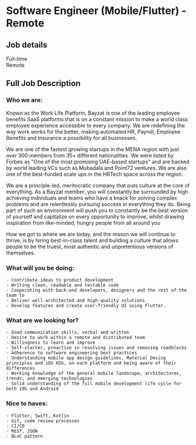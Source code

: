 # Software Engineer (Mobile/Flutter) - Remote

## Job details

Full-time  
Remote

## Full Job Description

### Who we are:

Known as the Work Life Platform, Bayzat is one of the leading employee benefits SaaS platforms that is on a constant mission to make a world class employee experience accessible to every company. We are redefining the way work works for the better, making automated HR, Payroll, Employee Benefits and Insurance a possibility for all businesses.

We are one of the fastest growing startups in the MENA region with just over 300 members from 35+ different nationalities. We were listed by Forbes as "One of the most promising UAE-based startups" and are backed by world leading VCs such as Mubadala and Point72 ventures. We are also one of the best-funded scale ups in the HRTech space across the region.

We are a principle-led, meritocratic company that puts culture at the core of everything. As a Bayzat member, you will constantly be surrounded by high achieving individuals and teams who have a knack for solving complex problems and are relentlessly pursuing success in everything they do. Being part of such an environment will push you to constantly be the best version of yourself and capitalize on every opportunity to improve, whilst drawing inspiration from like-minded, hungry people from all around you

How we got to where we are today, and the reason we will continue to thrive, is by hiring best-in-class talent and building a culture that allows people to be the truest, most authentic and unpretentious versions of themselves.

### What will you be doing:

    - Contribute ideas to product development
    - Writing clean, readable and testable code
    - Cooperating with back-end developers, designers and the rest of the team to
    - Deliver well-architected and high-quality solutions
    - Develop features and create user-friendly UI using Flutter.

### What are we looking for?

    - Good communication skills, verbal and written
    - Desire to work within a remote and distributed team
    - Willingness to learn and improve
    - Self-starter, proactive in resolving issues and removing roadblocks
    - Adherence to software engineering best practices
    - Understanding mobile app design guidelines, Material Desing principles and iOS HIG, on each platform and being aware of their differences
    - Working knowledge of the general mobile landscape, architectures, trends, and emerging technologies
    - Solid understanding of the full mobile development life cycle for both iOS and Android

### Nice to haves:

    - Flutter, Swift, Kotlin
    - Git, code review processes
    - CI/CD
    - REST, JSON
    - BLoC pattern
